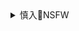 <details><summary>慎入🔞NSFW</summary>

Not Safe For Work
![](https://upload.wikimedia.org/wikipedia/commons/thumb/d/d3/Biohazard_Symbol_Specification.png/210px-Biohazard_Symbol_Specification.png)

<details><summary><b>风险自理Use At Your Own Risk🈲</summary>

### まきなる
`EUL_9txU0AA876G (1448×2048)`<br>
![](https://pbs.twimg.com/media/EUL_9txU0AA876G?format=jpg&name=orig)

`EUL_9tzU8AIe1_X (1448×2048)`<br>
![](https://pbs.twimg.com/media/EUL_9tzU8AIe1_X?format=jpg&name=orig)

### る〜く
`EULmWHKUcAApG8y (1200×1600)`<br>
![](https://pbs.twimg.com/media/EULmWHKUcAApG8y?format=jpg&name=orig)

`EULmbHBUMAAUhv5 (1600×1200)`<br>
![](https://pbs.twimg.com/media/EULmbHBUMAAUhv5?format=jpg&name=orig)

`EULmlGAU8AA4YT- (1131×1600)`<br>
![](https://pbs.twimg.com/media/EULmlGAU8AA4YT-?format=jpg&name=orig)

`EULmmPjUMAEd747 (1600×1131)`<br>
![](https://pbs.twimg.com/media/EULmmPjUMAEd747?format=jpg&name=orig)

なの
![](https://pbs.twimg.com/media/EUL2qI1UUAAS6iV?format=jpg&name=orig)

PIえろ　跳乳学園発売中！
`EULWejrU0AEvdNb (995×1428)`<br>
![](https://pbs.twimg.com/media/EULWejrU0AEvdNb?format=jpg&name=orig)

`EULWgdmU0AEVsQy (1087×1512)`<br>
![](https://pbs.twimg.com/media/EULWgdmU0AEVsQy?format=jpg&name=orig)

`EULWhPtUEAErmDf (1087×1512)`<br>
![](https://pbs.twimg.com/media/EULWhPtUEAErmDf?format=jpg&name=orig)

`EULWiv_UUAAJgSZ (1087×1512)`<br>
![](https://pbs.twimg.com/media/EULWiv_UUAAJgSZ?format=jpg&name=orig)

なすきち(なすきっちん)
![](https://pbs.twimg.com/media/EUL0xWRUcAAb1oK?format=jpg&name=orig)
![](https://pbs.twimg.com/media/EUL0yWAVAAAV1PR?format=jpg&name=orig)

참치마요
`EULJTvVU0AA7zU8 (1600×2518)`<br>
![](https://pbs.twimg.com/media/EULJTvVU0AA7zU8?format=jpg&name=orig)

ミルフ書房2/21CG集出るよ
`EULakYYUcAEQ6S- (566×800)`<br>
![](https://pbs.twimg.com/media/EULakYYUcAEQ6S-?format=jpg&name=orig)

`EULamyDUUAMUNTn (566×800)`<br>
![](https://pbs.twimg.com/media/EULamyDUUAMUNTn?format=jpg&name=orig)

`EULay9VUEAAQj9d (566×800)`<br>
![](https://pbs.twimg.com/media/EULay9VUEAAQj9d?format=jpg&name=orig)

`EULbGIzUcAAhAPQ (565×800)`<br>
![](https://pbs.twimg.com/media/EULbGIzUcAAhAPQ?format=jpg&name=orig)

ムック@同人誌委託中
`EUKiBrIXQAA6Ebz (2047×1568)`<br>
![](https://pbs.twimg.com/media/EUKiBrIXQAA6Ebz?format=jpg&name=orig)

あき
`EUL7oQ9UcAAiQIH (1619×2048)`<br>
![](https://pbs.twimg.com/media/EUL7oQ9UcAAiQIH?format=jpg&name=orig)

CrisisBeat
`EUJJ0-iWAAEB9VY (1617×2078)`<br>
![](https://pbs.twimg.com/media/EUJJ0-iWAAEB9VY?format=jpg&name=orig)

`EUJJ10xXsAAvvhb (1617×2078)`<br>
![](https://pbs.twimg.com/media/EUJJ10xXsAAvvhb?format=jpg&name=orig)

`EUJui2bXYAEp_xu (676×947)`<br>
![](https://pbs.twimg.com/media/EUJui2bXYAEp_xu?format=jpg&name=orig)

`EUJugWTXYAAgU9n (1600×2242)`<br>
![](https://pbs.twimg.com/media/EUJugWTXYAAgU9n?format=jpg&name=orig)

アシオミマサト
`EULoU4MUcAEd6gJ (1091×890)`<br>
![](https://pbs.twimg.com/media/EULoU4MUcAEd6gJ?format=jpg&name=orig)

`EULoVuWVAAAV5LI (782×625)`<br>
![](https://pbs.twimg.com/media/EULoVuWVAAAV5LI?format=png&name=orig)

### 🔞ひし形とまる🔞電子版単行本発売中
@hishigatanx
`EUH8eV7XYAgERW- (545×800)`<br>
![](https://pbs.twimg.com/media/EUH8eV7XYAgERW-?format=jpg&name=orig)

`ETJdyh-UYAAS1IH (1100×791)`<br>
![](https://pbs.twimg.com/media/ETJdyh-UYAAS1IH?format=jpg&name=orig)

77o
`EUK2wQrUUAAh4KJ (744×1052)`<br>
![](https://pbs.twimg.com/media/EUK2wQrUUAAh4KJ?format=jpg&name=orig)

`EUK2y6-U0AEunU6 (992×1403)`<br>
![](https://pbs.twimg.com/media/EUK2y6-U0AEunU6?format=jpg&name=orig)

`EUK223VUYAAI3nM (992×1403)`<br>
![](https://pbs.twimg.com/media/EUK223VUYAAI3nM?format=jpg&name=orig)

### AutumnFalls
`EO8UCNKU4AAH5fK (1111×1945)`<br>
![](https://pbs.twimg.com/media/EO8UCNKU4AAH5fK?format=jpg&name=orig)

`EO8UCNJVUAA2LsT (515×920)`<br>
![](https://pbs.twimg.com/media/EO8UCNJVUAA2LsT?format=jpg&name=orig)

</details>
</details>
